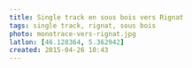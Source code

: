 ```yaml
---
title: Single track en sous bois vers Rignat
tags: single track, rignat, sous bois
photo: monotrace-vers-rignat.jpg
latlon: [46.128364, 5.362942]
created: 2015-04-26 10:43
---
```

